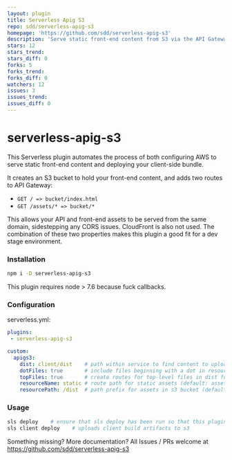 ```yaml
---
layout: plugin
title: Serverless Apig S3
repo: sdd/serverless-apig-s3
homepage: 'https://github.com/sdd/serverless-apig-s3'
description: 'Serve static front-end content from S3 via the API Gateway and deploy client bundle to S3.'
stars: 12
stars_trend: 
stars_diff: 0
forks: 5
forks_trend: 
forks_diff: 0
watchers: 12
issues: 3
issues_trend: 
issues_diff: 0
---
```



# serverless-apig-s3

This Serverless plugin automates the process of both configuring AWS to serve static front-end
content and deploying your client-side bundle.

It creates an S3 bucket to hold your front-end content, and adds two routes to API Gateway:

 * `GET / => bucket/index.html`
 * `GET /assets/* => bucket/*`

This allows your API and front-end assets to be served from the same domain, sidestepping
any CORS issues. CloudFront is also not used. The combination of these two properties
makes this plugin a good fit for a dev stage environment.

### Installation

```bash
npm i -D serverless-apig-s3
```

This plugin requires node > 7.6 because fuck callbacks.

### Configuration

serverless.yml:

```yaml
plugins:
 - serverless-apig-s3

custom:
  apigs3:
    dist: client/dist    # path within service to find content to upload (default: client/dist)
    dotFiles: true       # include files beginning with a dot in resources and uploads (default: false)
    topFiles: true       # create routes for top-level files in dist folder (default: false)
    resourceName: static # route path for static assets (default: assets)
    resourcePath: /dist  # path prefix for assets in s3 bucket (default: '')
```

### Usage

```bash
sls deploy    # ensure that sls deploy has been run so that this plugin's resources exist.
sls client deploy    # uploads client build artifacts to s3
```

Something missing? More documentation? All Issues / PRs welcome at https://github.com/sdd/serverless-apig-s3
